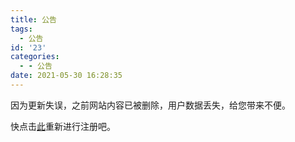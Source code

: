 ```yaml
---
title: 公告
tags:
  - 公告
id: '23'
categories:
  - - 公告
date: 2021-05-30 16:28:35
---
```


因为更新失误，之前网站内容已被删除，用户数据丢失，给您带来不便。

快点击[此](http://luqizhi.tk/wordpress/wp-login.php?action=register)重新进行注册吧。